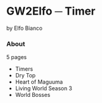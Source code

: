 # GW2Elfo ─ Timer
by Elfo Bianco

### About
5 pages
* Timers
* Dry Top
* Heart of Maguuma
* Living World Season 3
* World Bosses
